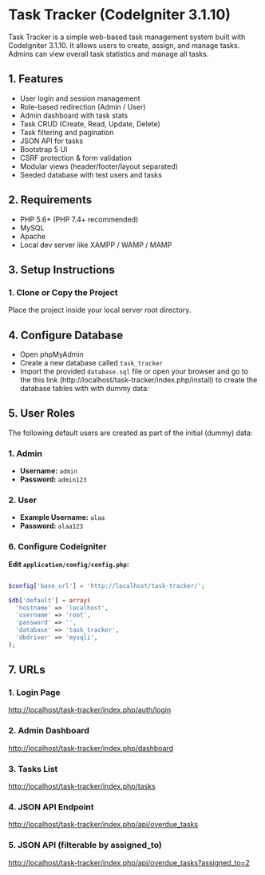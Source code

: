 #  Task Tracker (CodeIgniter 3.1.10)
Task Tracker is a simple web-based task management system built with CodeIgniter 3.1.10. It allows users to create, assign, and manage tasks. Admins can view overall task statistics and manage all tasks.

## 1. Features
- User login and session management
- Role-based redirection (Admin / User)
- Admin dashboard with task stats
- Task CRUD (Create, Read, Update, Delete)
- Task filtering and pagination
- JSON API for tasks
- Bootstrap 5 UI
- CSRF protection & form validation
- Modular views (header/footer/layout separated)
- Seeded database with test users and tasks

## 2. Requirements
- PHP 5.6+ (PHP 7.4+ recommended)
- MySQL
- Apache
- Local dev server like XAMPP / WAMP / MAMP

## 3. Setup Instructions
### 1. Clone or Copy the Project
Place the project inside your local server root directory.

## 4. Configure Database
- Open phpMyAdmin
- Create a new database called `task_tracker`
- Import the provided `database.sql` file
or open your browser and go to the this link (http://localhost/task-tracker/index.php/install) to create the database tables with with dummy data:

## 5. User Roles
The following default users are created as part of the initial (dummy) data:

### 1. **Admin**
   - **Username:** `admin`
   - **Password:** `admin123`

### 2. **User**
   - **Example Username:** `alaa`
   - **Password:** `alaa123`

### 6. Configure CodeIgniter

**Edit `application/config/config.php`:**

```php

$config['base_url'] = 'http://localhost/task-tracker/';

$db['default'] = array(
  'hostname' => 'localhost',
  'username' => 'root',
  'password' => '',
  'database' => 'task_tracker',
  'dbdriver' => 'mysqli',
);

```
## 7.  URLs

### **1. Login Page**  
[http://localhost/task-tracker/index.php/auth/login](http://localhost/task-tracker/index.php/auth/login)

### **2. Admin Dashboard**  
[http://localhost/task-tracker/index.php/dashboard](http://localhost/task-tracker/index.php/dashboard)

### **3. Tasks List**  
[http://localhost/task-tracker/index.php/tasks](http://localhost/task-tracker/index.php/tasks)

### **4. JSON API Endpoint**  
[http://localhost/task-tracker/index.php/api/overdue_tasks](http://localhost/task-tracker/index.php/api/overdue_tasks)

### **5. JSON API (filterable by assigned_to)**  
[http://localhost/task-tracker/index.php/api/overdue_tasks?assigned_to=2](http://localhost/task-tracker/index.php/api/overdue_tasks?assigned_to=2)


